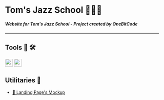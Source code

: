 # **Tom's Jazz School** 🎷🎶🎺
##### Website for Tom's Jazz School - Project created by OneBitCode
---

## Tools 🧰 🛠
<img height="25px" src="https://img.shields.io/badge/HTML5-E34F26?style=flat&logo=html5&logoColor=white"> <img height="25px" src="https://img.shields.io/badge/CSS3-1572B6?style=flat&logo=css3&logoColor=white">

## Utilitaries 📌

- [🎨 Landing Page's Mockup](
https://www.figma.com/file/76GJ4uK7PyKeAo6dcpVyjA/Tom's-Jazz-School?type=design&node-id=0-1&mode=design)
